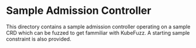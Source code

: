 # Sample Admission Controller

This directory contains a sample admission controller operating on a sample CRD which can be fuzzed to get fammiliar with KubeFuzz. A starting sample constraint is also
provided.
